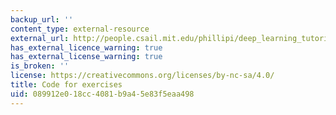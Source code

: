 ```yaml
---
backup_url: ''
content_type: external-resource
external_url: http://people.csail.mit.edu/phillipi/deep_learning_tutorial/matlab_exercises.zip
has_external_licence_warning: true
has_external_license_warning: true
is_broken: ''
license: https://creativecommons.org/licenses/by-nc-sa/4.0/
title: Code for exercises
uid: 089912e0-18cc-4081-b9a4-5e83f5eaa498
---
```

